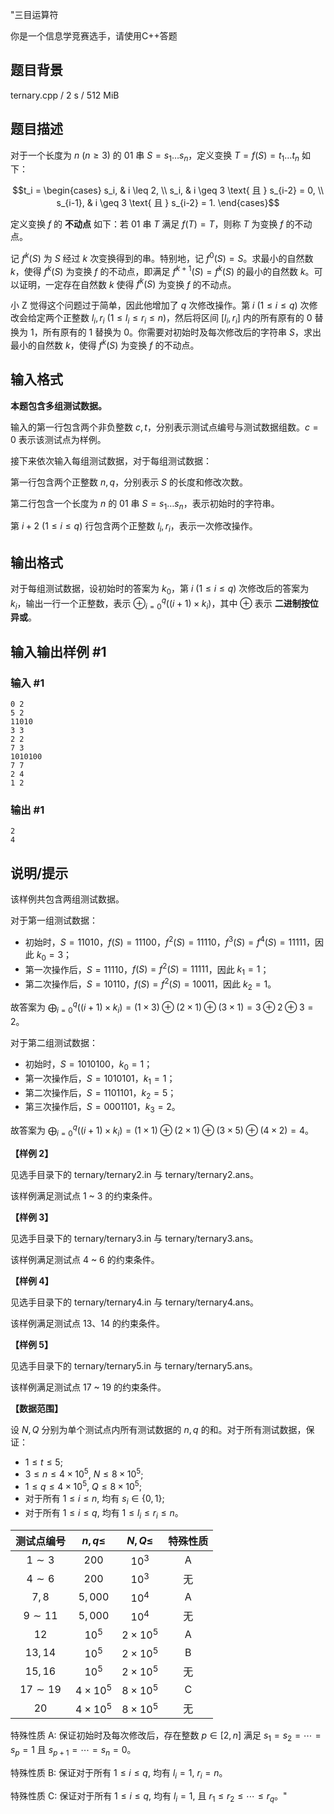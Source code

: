 "三目运算符

你是一个信息学竞赛选手，请使用C++答题

## 题目背景

ternary.cpp / 2 s / 512 MiB

## 题目描述

对于一个长度为 $n$ ($n \geq 3$) 的 01 串 $S = s_1 \ldots s_n$，定义变换 $T = f(S) = t_1 \ldots t_n$ 如下：

$$t_i = \begin{cases} 
s_i, & i \leq 2, \\
s_i, & i \geq 3 \text{ 且 } s_{i-2} = 0, \\
s_{i-1}, & i \geq 3 \text{ 且 } s_{i-2} = 1.
\end{cases}$$

定义变换 $f$ 的 **不动点** 如下：若 01 串 $T$ 满足 $f(T) = T$，则称 $T$ 为变换 $f$ 的不动点。

记 $f^k(S)$ 为 $S$ 经过 $k$ 次变换得到的串。特别地，记 $f^0(S) = S$。求最小的自然数 $k$，使得 $f^k(S)$ 为变换 $f$ 的不动点，即满足 $f^{k+1}(S) = f^k(S)$ 的最小的自然数 $k$。可以证明，一定存在自然数 $k$ 使得 $f^k(S)$ 为变换 $f$ 的不动点。

小 Z 觉得这个问题过于简单，因此他增加了 $q$ 次修改操作。第 $i$ ($1 \leq i \leq q$) 次修改会给定两个正整数 $l_i, r_i$ ($1 \leq l_i \leq r_i \leq n$)，然后将区间 $[l_i, r_i]$ 内的所有原有的 0 替换为 1，所有原有的 1 替换为 0。你需要对初始时及每次修改后的字符串 $S$，求出最小的自然数 $k$，使得 $f^k(S)$ 为变换 $f$ 的不动点。

## 输入格式

**本题包含多组测试数据。**

输入的第一行包含两个非负整数 $c, t$，分别表示测试点编号与测试数据组数。$c = 0$ 表示该测试点为样例。

接下来依次输入每组测试数据，对于每组测试数据：

第一行包含两个正整数 $n, q$，分别表示 $S$ 的长度和修改次数。

第二行包含一个长度为 $n$ 的 01 串 $S = s_1 \ldots s_n$，表示初始时的字符串。

第 $i + 2$ ($1 \leq i \leq q$) 行包含两个正整数 $l_i, r_i$，表示一次修改操作。

## 输出格式

对于每组测试数据，设初始时的答案为 $k_0$，第 $i$ ($1 \leq i \leq q$) 次修改后的答案为 $k_i$，输出一行一个正整数，表示 $\oplus_{i=0}^{q} ((i + 1) \times k_i)$，其中 $\oplus$ 表示 **二进制按位异或**。

## 输入输出样例 #1

### 输入 #1

```
0 2
5 2
11010
3 3
2 2
7 3
1010100
7 7
2 4
1 2
```

### 输出 #1

```
2
4
```

## 说明/提示

该样例共包含两组测试数据。

对于第一组测试数据：
- 初始时，$S = 11010$，$f(S) = 11100$，$f^2(S) = 11110$，$f^3(S) = f^4(S) = 11111$，因此 $k_0 = 3$；
- 第一次操作后，$S = 11110$，$f(S) = f^2(S) = 11111$，因此 $k_1 = 1$；
- 第二次操作后，$S = 10110$，$f(S) = f^2(S) = 10011$，因此 $k_2 = 1$。

故答案为 $\bigoplus_{i=0}^{q} ((i+1) \times k_i) = (1 \times 3) \oplus (2 \times 1) \oplus (3 \times 1) = 3 \oplus 2 \oplus 3 = 2$。

对于第二组测试数据：
- 初始时，$S = 1010100$，$k_0 = 1$；
- 第一次操作后，$S = 1010101$，$k_1 = 1$；
- 第二次操作后，$S = 1101101$，$k_2 = 5$；
- 第三次操作后，$S = 0001101$，$k_3 = 2$。

故答案为 $\bigoplus_{i=0}^{q} ((i+1) \times k_i) = (1 \times 1) \oplus (2 \times 1) \oplus (3 \times 5) \oplus (4 \times 2) = 4$。

**【样例 2】**

见选手目录下的 ternary/ternary2.in 与 ternary/ternary2.ans。

该样例满足测试点 1 ~ 3 的约束条件。

**【样例 3】**

见选手目录下的 ternary/ternary3.in 与 ternary/ternary3.ans。

该样例满足测试点 4 ~ 6 的约束条件。

**【样例 4】**

见选手目录下的 ternary/ternary4.in 与 ternary/ternary4.ans。

该样例满足测试点 13、14 的约束条件。

**【样例 5】**

见选手目录下的 ternary/ternary5.in 与 ternary/ternary5.ans。

该样例满足测试点 17 ~ 19 的约束条件。

**【数据范围】**

设 $N, Q$ 分别为单个测试点内所有测试数据的 $n, q$ 的和。对于所有测试数据，保证：
- $1 \leq t \leq 5$;
- $3 \leq n \leq 4 \times 10^5$, $N \leq 8 \times 10^5$;
- $1 \leq q \leq 4 \times 10^5$, $Q \leq 8 \times 10^5$;
- 对于所有 $1 \leq i \leq n$, 均有 $s_i \in \{0, 1\}$;
- 对于所有 $1 \leq i \leq q$, 均有 $1 \leq l_i \leq r_i \leq n$。

| 测试点编号 | $n, q \leq$ | $N, Q \leq$ | 特殊性质 |
| :-: | :-: | :-: | :-: |
| $1 \sim 3$ | $200$ | $10^3$ | A |
| $4 \sim 6$ | $200$ | $10^3$ | 无 |
| $7, 8$ | $5,000$ | $10^4$ | A |
| $9 \sim 11$ | $5,000$ | $10^4$ | 无 |
| $12$ | $10^5$ | $2 \times 10^5$ | A |
| $13, 14$ | $10^5$ | $2 \times 10^5$ | B |
| $15, 16$ | $10^5$ | $2 \times 10^5$ | 无 |
| $17 \sim 19$ | $4 \times 10^5$ | $8 \times 10^5$ | C |
| $20$ | $4 \times 10^5$ | $8 \times 10^5$ | 无 |

特殊性质 A: 保证初始时及每次修改后，存在整数 $p \in [2, n]$ 满足 $s_1 = s_2 = \cdots = s_p = 1$ 且 $s_{p+1} = \cdots = s_n = 0$。

特殊性质 B: 保证对于所有 $1 \leq i \leq q$, 均有 $l_i = 1$, $r_i = n$。

特殊性质 C: 保证对于所有 $1 \leq i \leq q$, 均有 $l_i = 1$, 且 $r_1 \leq r_2 \leq \cdots \leq r_q$。"